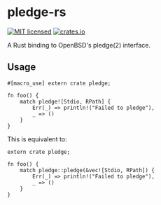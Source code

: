 # pledge-rs

[![MIT licensed](https://img.shields.io/badge/license-MIT-blue.svg)](./LICENSE)
[![crates.io](http://meritbadge.herokuapp.com/hyper)](https://crates.io/crates/hyper)

A Rust binding to OpenBSD's pledge(2) interface.

## Usage

    #[macro_use] extern crate pledge;

    fn foo() {
        match pledge![Stdio, RPath] {
            Err(_) => println!("Failed to pledge"),
            _ => ()
        }
    }

This is equivalent to:

    extern crate pledge;

    fn foo() {
        match pledge::pledge(&vec![Stdio, RPath]) {
            Err(_) => println!("Failed to pledge"),
            _ => ()
        }
    }
